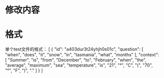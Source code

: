 # 修改内容

# 格式
单个test文件的格式：
[
    {
        "id": "a403dur3t24yhjh0s01c",
        "question": [
            "when",
            "does",
            "it",
            "snow",
            "in",
            "tasmania",
            "what",
            "months"
        ],
        "context": [
            "Summer",
            "is",
            "from",
            "December",
            "to",
            "February",
            "when",
            "the",
            "average",
            "maximum",
            "sea",
            "temperature",
            "is",
            "21",
            "°",
            "C",
            "(",
            "70",
            "°",
            "F",
            ")",
            "."
        ]
    }
]